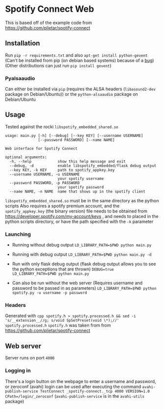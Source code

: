 # Spotify Connect Web

This is based off of the example code from https://github.com/plietar/spotify-connect
## Installation
Run `pip -r requirements.txt` and also `apt-get install python-gevent` (Can't be installed from pip (on debian based systems) because of a [bug](https://bugs.debian.org/cgi-bin/bugreport.cgi?bug=770616)) (Other distributions can just run `pip install gevent`)

### Pyalsaaudio
Can either be installed via `pip` (requires the ALSA headers (`libasound2-dev` package on Debian/Ubuntu)) or the `python-alsaaudio` package on Debian/Ubuntu

## Usage
Tested against the rocki `libspotify_embedded_shared.so`
```
usage: main.py [-h] [--debug] [--key KEY] [--username USERNAME]
               [--password PASSWORD] [--name NAME]

Web interface for Spotify Connect

optional arguments:
  -h, --help            show this help message and exit
  --debug, -d           enable libspotify_embedded/flask debug output
  --key KEY, -k KEY     path to spotify_appkey.key
  --username USERNAME, -u USERNAME
                        your spotify username
  --password PASSWORD, -p PASSWORD
                        your spotify password
  --name NAME, -n NAME  name that shows up in the spotify client
```

`libspotify_embedded_shared.so` must be in the same directory as the python scripts
Also requires a spotify premium account, and the `spotify_appkey.key` (the binary version) file needs to be obtained from https://developer.spotify.com/my-account/keys , and needs to placed in the python scripts directory, or have the path specified with the `-k` parameter

### Launching
- Running without debug output `LD_LIBRARY_PATH=$PWD python main.py`
- Running with debug output `LD_LIBRARY_PATH=$PWD python main.py -d`
- Run with only flask debug output (flask debug output allows you to see the python exceptions that are thrown) `DEBUG=true LD_LIBRARY_PATH=$PWD python main.py`

- Can also be run without the web server (Requires username and password to be passed in as parameters)  `LD_LIBRARY_PATH=$PWD python spotify.py -u username -p password`

### Headers
Generated with `cpp spotify.h > spotify.processed.h && sed -i 's/__extension__//g; s/void SpSetPreset(void \*);//' spotify.processed.h`
`spotify.h` was taken from from https://github.com/plietar/spotify-connect

## Web server
Server runs on port `4000`
### Logging in
There's a login button on the webpage to enter a username and password, or zeroconf (avahi) login can be used after executing the command `avahi-publish-service TestConnect _spotify-connect._tcp 4000 VERSION=1.0 CPath=/login/_zeroconf` (`avahi-publish-service` is in the `avahi-utils` package)
